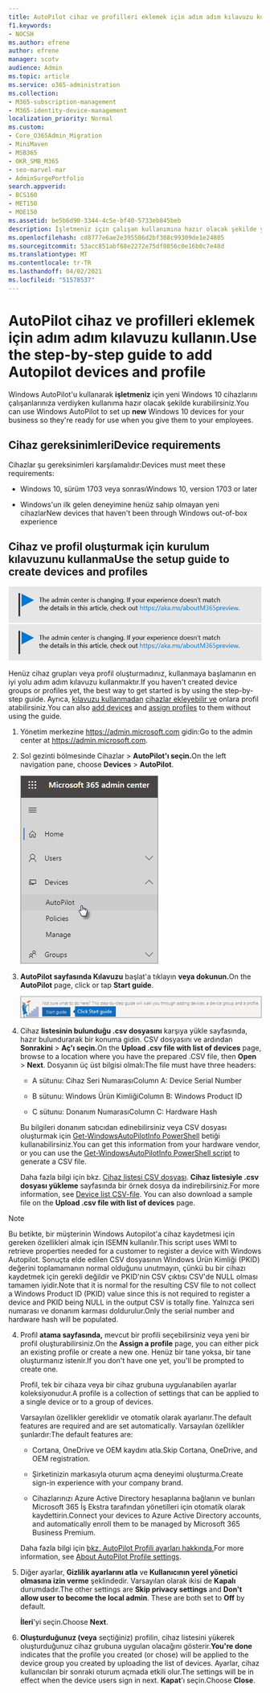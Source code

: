 ```yaml
---
title: AutoPilot cihaz ve profilleri eklemek için adım adım kılavuzu kullanın.
f1.keywords:
- NOCSH
ms.author: efrene
author: efrene
manager: scotv
audience: Admin
ms.topic: article
ms.service: o365-administration
ms.collection:
- M365-subscription-management
- M365-identity-device-management
localization_priority: Normal
ms.custom:
- Core_O365Admin_Migration
- MiniMaven
- MSB365
- OKR_SMB_M365
- seo-marvel-mar
- AdminSurgePortfolio
search.appverid:
- BCS160
- MET150
- MOE150
ms.assetid: be5b6d90-3344-4c5e-bf40-5733eb845beb
description: İşletmeniz için çalışan kullanımına hazır olacak şekilde yeni Windows 10 cihazlarını ayarlamak üzere Windows AutoPilot'u nasıl kullanabileceğinizi öğrenin.
ms.openlocfilehash: cd8777e6ae2e395506d2bf308c99309de1e24805
ms.sourcegitcommit: 53acc851abf68e2272e75df0856c0e16b0c7e48d
ms.translationtype: MT
ms.contentlocale: tr-TR
ms.lasthandoff: 04/02/2021
ms.locfileid: "51578537"
---
```

# <a name="use-the-step-by-step-guide-to-add-autopilot-devices-and-profile"></a><span data-ttu-id="ffa0c-103">AutoPilot cihaz ve profilleri eklemek için adım adım kılavuzu kullanın.</span><span class="sxs-lookup"><span data-stu-id="ffa0c-103">Use the step-by-step guide to add Autopilot devices and profile</span></span>

<span data-ttu-id="ffa0c-104">Windows AutoPilot'u kullanarak **işletmeniz** için yeni Windows 10 cihazlarını çalışanlarınıza verdiyken kullanıma hazır olacak şekilde kurabilirsiniz.</span><span class="sxs-lookup"><span data-stu-id="ffa0c-104">You can use Windows AutoPilot to set up **new** Windows 10 devices for your business so they're ready for use when you give them to your employees.</span></span>
  
## <a name="device-requirements"></a><span data-ttu-id="ffa0c-105">Cihaz gereksinimleri</span><span class="sxs-lookup"><span data-stu-id="ffa0c-105">Device requirements</span></span>

<span data-ttu-id="ffa0c-106">Cihazlar şu gereksinimleri karşılamalıdır:</span><span class="sxs-lookup"><span data-stu-id="ffa0c-106">Devices must meet these requirements:</span></span>
  
- <span data-ttu-id="ffa0c-107">Windows 10, sürüm 1703 veya sonrası</span><span class="sxs-lookup"><span data-stu-id="ffa0c-107">Windows 10, version 1703 or later</span></span>
    
- <span data-ttu-id="ffa0c-108">Windows'un ilk gelen deneyimine henüz sahip olmayan yeni cihazlar</span><span class="sxs-lookup"><span data-stu-id="ffa0c-108">New devices that haven't been through Windows out-of-box experience</span></span>
    
## <a name="use-the-setup-guide-to-create-devices-and-profiles"></a><span data-ttu-id="ffa0c-109">Cihaz ve profil oluşturmak için kurulum kılavuzunu kullanma</span><span class="sxs-lookup"><span data-stu-id="ffa0c-109">Use the setup guide to create devices and profiles</span></span>

<span data-ttu-id="ffa0c-110">[![Yönetim merkezinin değiştiğini size bildirmeye yarayan etiket ve daha fazla ayrıntıyı aka.ms/aboutM365preview sayfasında bulabilirsiniz.](../media/m365admincenterchanging.png)](/office365/admin/microsoft-365-admin-center-preview)</span><span class="sxs-lookup"><span data-stu-id="ffa0c-110">[![Label to let you know the admin center is changing and you can find more details at aka.ms/aboutM365preview.](../media/m365admincenterchanging.png)](/office365/admin/microsoft-365-admin-center-preview)</span></span>

<span data-ttu-id="ffa0c-111">Henüz cihaz grupları veya profil oluşturmadınız, kullanmaya başlamanın en iyi yolu adım adım kılavuzu kullanmaktır.</span><span class="sxs-lookup"><span data-stu-id="ffa0c-111">If you haven't created device groups or profiles yet, the best way to get started is by using the step-by-step guide.</span></span> <span data-ttu-id="ffa0c-112">Ayrıca, [kılavuzu kullanmadan](create-and-edit-autopilot-devices.md) [cihazlar ekleyebilir ve](create-and-edit-autopilot-profiles.md) onlara profil atabilirsiniz.</span><span class="sxs-lookup"><span data-stu-id="ffa0c-112">You can also [add devices](create-and-edit-autopilot-devices.md) and [assign profiles](create-and-edit-autopilot-profiles.md) to them without using the guide.</span></span> 
  
1. <span data-ttu-id="ffa0c-113">Yönetim merkezine <a href="https://go.microsoft.com/fwlink/p/?linkid=837890" target="_blank">https://admin.microsoft.com</a> gidin:</span><span class="sxs-lookup"><span data-stu-id="ffa0c-113">Go to the admin center at <a href="https://go.microsoft.com/fwlink/p/?linkid=837890" target="_blank">https://admin.microsoft.com</a>.</span></span>

2. <span data-ttu-id="ffa0c-114">Sol gezinti bölmesinde Cihazlar  \> **AutoPilot'ı seçin.**</span><span class="sxs-lookup"><span data-stu-id="ffa0c-114">On the left navigation pane, choose **Devices** \> **AutoPilot**.</span></span>

    ![Yönetim merkezinde cihazları ve ardından AutoPilot'ı seçin.](../media/AutoPilot.png)
  
2. <span data-ttu-id="ffa0c-116">**AutoPilot sayfasında Kılavuzu** başlat'a tıklayın **veya dokunun.**</span><span class="sxs-lookup"><span data-stu-id="ffa0c-116">On the **AutoPilot** page, click or tap **Start guide**.</span></span>
    
    ![Click Start guide for step-by-step instructions for Autopilot.](../media/31662655-d1e6-437d-87ea-c0dec5da56f7.png)
  
3. <span data-ttu-id="ffa0c-118">Cihaz **listesinin bulunduğu .csv dosyasını** karşıya yükle sayfasında, hazır bulundurarak bir konuma gidin. CSV dosyasını ve ardından **Sonrakini** \> **Aç'ı seçin.**</span><span class="sxs-lookup"><span data-stu-id="ffa0c-118">On the **Upload .csv file with list of devices** page, browse to a location where you have the prepared .CSV file, then **Open** \> **Next**.</span></span> <span data-ttu-id="ffa0c-119">Dosyanın üç üst bilgisi olmalı:</span><span class="sxs-lookup"><span data-stu-id="ffa0c-119">The file must have three headers:</span></span>
    
    - <span data-ttu-id="ffa0c-120">A sütunu: Cihaz Seri Numarası</span><span class="sxs-lookup"><span data-stu-id="ffa0c-120">Column A: Device Serial Number</span></span>
    
    - <span data-ttu-id="ffa0c-121">B sütunu: Windows Ürün Kimliği</span><span class="sxs-lookup"><span data-stu-id="ffa0c-121">Column B: Windows Product ID</span></span>
    
    - <span data-ttu-id="ffa0c-122">C sütunu: Donanım Numarası</span><span class="sxs-lookup"><span data-stu-id="ffa0c-122">Column C: Hardware Hash</span></span>
    
    <span data-ttu-id="ffa0c-123">Bu bilgileri donanım satıcıdan edinebilirsiniz veya CSV dosyası oluşturmak için [Get-WindowsAutoPilotInfo PowerShell](https://www.powershellgallery.com/packages/Get-WindowsAutoPilotInfo) betiği kullanabilirsiniz.</span><span class="sxs-lookup"><span data-stu-id="ffa0c-123">You can get this information from your hardware vendor, or you can use the [Get-WindowsAutoPilotInfo PowerShell script](https://www.powershellgallery.com/packages/Get-WindowsAutoPilotInfo) to generate a CSV file.</span></span> 
    
    <span data-ttu-id="ffa0c-p103">Daha fazla bilgi için bkz. [Cihaz listesi CSV dosyası](../admin/misc/device-list.md). **Cihaz listesiyle .csv dosyası yükleme** sayfasında bir örnek dosya da indirebilirsiniz.</span><span class="sxs-lookup"><span data-stu-id="ffa0c-p103">For more information, see [Device list CSV-file](../admin/misc/device-list.md). You can also download a sample file on the **Upload .csv file with list of devices** page.</span></span> 
    
> [!NOTE]
> <span data-ttu-id="ffa0c-126">Bu betikte, bir müşterinin Windows Autopilot'a cihaz kaydetmesi için gereken özellikleri almak için ISEMN kullanılır.</span><span class="sxs-lookup"><span data-stu-id="ffa0c-126">This script uses WMI to retrieve properties needed for a customer to register a device with Windows Autopilot.</span></span> <span data-ttu-id="ffa0c-127">Sonuçta elde edilen CSV dosyasının Windows Ürün Kimliği (PKID) değerini toplamamanın normal olduğunu unutmayın, çünkü bu bir cihazı kaydetmek için gerekli değildir ve PKID'nin CSV çıktısı CSV'de NULL olması tamamen iyidir.</span><span class="sxs-lookup"><span data-stu-id="ffa0c-127">Note that it is normal for the resulting CSV file to not collect a Windows Product ID (PKID) value since this is not required to register a device and PKID being NULL in the output CSV is totally fine.</span></span> <span data-ttu-id="ffa0c-128">Yalnızca seri numarası ve donanım karması doldurulur.</span><span class="sxs-lookup"><span data-stu-id="ffa0c-128">Only the serial number and hardware hash will be populated.</span></span>
    
4. <span data-ttu-id="ffa0c-129">Profil **atama sayfasında,** mevcut bir profili seçebilirsiniz veya yeni bir profil oluşturabilirsiniz.</span><span class="sxs-lookup"><span data-stu-id="ffa0c-129">On the **Assign a profile** page, you can either pick an existing profile or create a new one.</span></span> <span data-ttu-id="ffa0c-130">Henüz bir tane yoksa, bir tane oluşturmanız istenir.</span><span class="sxs-lookup"><span data-stu-id="ffa0c-130">If you don't have one yet, you'll be prompted to create one.</span></span> 
    
    <span data-ttu-id="ffa0c-131">Profil, tek bir cihaza veya bir cihaz grubuna uygulanabilen ayarlar koleksiyonudur.</span><span class="sxs-lookup"><span data-stu-id="ffa0c-131">A profile is a collection of settings that can be applied to a single device or to a group of devices.</span></span>
    
    <span data-ttu-id="ffa0c-132">Varsayılan özellikler gereklidir ve otomatik olarak ayarlanır.</span><span class="sxs-lookup"><span data-stu-id="ffa0c-132">The default features are required and are set automatically.</span></span> <span data-ttu-id="ffa0c-133">Varsayılan özellikler şunlardır:</span><span class="sxs-lookup"><span data-stu-id="ffa0c-133">The default features are:</span></span>
    
    - <span data-ttu-id="ffa0c-134">Cortana, OneDrive ve OEM kaydını atla.</span><span class="sxs-lookup"><span data-stu-id="ffa0c-134">Skip Cortana, OneDrive, and OEM registration.</span></span>
    
    - <span data-ttu-id="ffa0c-135">Şirketinizin markasıyla oturum açma deneyimi oluşturma.</span><span class="sxs-lookup"><span data-stu-id="ffa0c-135">Create sign-in experience with your company brand.</span></span>
    
    - <span data-ttu-id="ffa0c-136">Cihazlarınızı Azure Active Directory hesaplarına bağlanın ve bunları Microsoft 365 İş Ekstra tarafından yönetilleri için otomatik olarak kaydettirin.</span><span class="sxs-lookup"><span data-stu-id="ffa0c-136">Connect your devices to Azure Active Directory accounts, and automatically enroll them to be managed by Microsoft 365 Business Premium.</span></span>
    
    <span data-ttu-id="ffa0c-137">Daha fazla bilgi için [bkz. AutoPilot Profili ayarları hakkında.](autopilot-profile-settings.md)</span><span class="sxs-lookup"><span data-stu-id="ffa0c-137">For more information, see [About AutoPilot Profile settings](autopilot-profile-settings.md).</span></span> 
    
5. <span data-ttu-id="ffa0c-138">Diğer ayarlar, **Gizlilik ayarlarını atla** ve **Kullanıcının yerel yönetici olmasına izin verme** şeklindedir. Varsayılan olarak ikisi de **Kapalı** durumdadır.</span><span class="sxs-lookup"><span data-stu-id="ffa0c-138">The other settings are **Skip privacy settings** and **Don't allow user to become the local admin**. These are both set to **Off** by default.</span></span> 
    
    <span data-ttu-id="ffa0c-139">**İleri**'yi seçin.</span><span class="sxs-lookup"><span data-stu-id="ffa0c-139">Choose **Next**.</span></span>
    
6. <span data-ttu-id="ffa0c-140">**Oluşturduğunuz (veya** seçtiğiniz) profilin, cihaz listesini yükerek oluşturduğunuz cihaz grubuna uygulan olacağını gösterir.</span><span class="sxs-lookup"><span data-stu-id="ffa0c-140">**You're done** indicates that the profile you created (or chose) will be applied to the device group you created by uploading the list of devices.</span></span> <span data-ttu-id="ffa0c-141">Ayarlar, cihaz kullanıcıları bir sonraki oturum açmada etkili olur.</span><span class="sxs-lookup"><span data-stu-id="ffa0c-141">The settings will be in effect when the device users sign in next.</span></span> <span data-ttu-id="ffa0c-142">**Kapat**'ı seçin.</span><span class="sxs-lookup"><span data-stu-id="ffa0c-142">Choose **Close**.</span></span>
